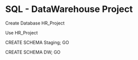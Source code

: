 # SQL - DataWarehouse Project


Create Database HR_Project

Use HR_Project


CREATE SCHEMA Staging;
GO


CREATE SCHEMA DW;
GO
